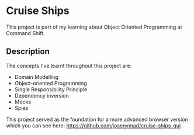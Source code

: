 # Cruise Ships
This project is part of my learning about Object Oriented Programming at Command Shift.

## Description
The concepts I've learnt throughout this project are:

- Domain Modelling
- Object-oriented Programming
- Single Responsibility Principle
- Dependency inversion
- Mocks
- Spies

This project served as the foundation for a more advanced browser version which you can see here: https://github.com/josenymad/cruise-ships-gui 
